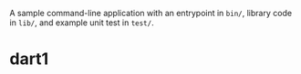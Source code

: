 A sample command-line application with an entrypoint in `bin/`, library code
in `lib/`, and example unit test in `test/`.
# dart1
